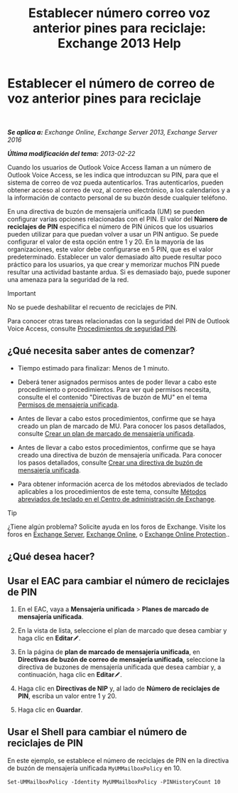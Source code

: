 ﻿---
title: 'Establecer número correo voz anterior pines para reciclaje: Exchange 2013 Help'
TOCTitle: Establecer el número de correo de voz anterior pines para reciclaje
ms:assetid: b094e68e-c493-4576-a6b1-4c780e635405
ms:mtpsurl: https://technet.microsoft.com/es-es/library/Bb124254(v=EXCHG.150)
ms:contentKeyID: 50556860
ms.date: 05/22/2018
mtps_version: v=EXCHG.150
ms.translationtype: MT
---

# Establecer el número de correo de voz anterior pines para reciclaje

 

_**Se aplica a:** Exchange Online, Exchange Server 2013, Exchange Server 2016_

_**Última modificación del tema:** 2013-02-22_

Cuando los usuarios de Outlook Voice Access llaman a un número de Outlook Voice Access, se les indica que introduzcan su PIN, para que el sistema de correo de voz pueda autenticarlos. Tras autenticarlos, pueden obtener acceso al correo de voz, al correo electrónico, a los calendarios y a la información de contacto personal de su buzón desde cualquier teléfono.

En una directiva de buzón de mensajería unificada (UM) se pueden configurar varias opciones relacionadas con el PIN. El valor del **Número de reciclajes de PIN** especifica el número de PIN únicos que los usuarios pueden utilizar para que puedan volver a usar un PIN antiguo. Se puede configurar el valor de esta opción entre 1 y 20. En la mayoría de las organizaciones, este valor debe configurarse en 5 PIN, que es el valor predeterminado. Establecer un valor demasiado alto puede resultar poco práctico para los usuarios, ya que crear y memorizar muchos PIN puede resultar una actividad bastante ardua. Si es demasiado bajo, puede suponer una amenaza para la seguridad de la red.


> [!IMPORTANT]
> No se puede deshabilitar el recuento de reciclajes de PIN.



Para conocer otras tareas relacionadas con la seguridad del PIN de Outlook Voice Access, consulte [Procedimientos de seguridad PIN](https://docs.microsoft.com/es-es/exchange/voice-mail-unified-messaging/set-outlook-voice-access-pin-security/pin-security-procedures).

## ¿Qué necesita saber antes de comenzar?

  - Tiempo estimado para finalizar: Menos de 1 minuto.

  - Deberá tener asignados permisos antes de poder llevar a cabo este procedimiento o procedimientos. Para ver qué permisos necesita, consulte el el contenido "Directivas de buzón de MU" en el tema [Permisos de mensajería unificada](unified-messaging-permissions-exchange-2013-help.md).

  - Antes de llevar a cabo estos procedimientos, confirme que se haya creado un plan de marcado de MU. Para conocer los pasos detallados, consulte [Crear un plan de marcado de mensajería unificada](https://docs.microsoft.com/es-es/exchange/voice-mail-unified-messaging/connect-voice-mail-system/create-um-dial-plan).

  - Antes de llevar a cabo estos procedimientos, confirme que se haya creado una directiva de buzón de mensajería unificada. Para conocer los pasos detallados, consulte [Crear una directiva de buzón de mensajería unificada](https://docs.microsoft.com/es-es/exchange/voice-mail-unified-messaging/set-up-voice-mail/create-um-mailbox-policy).

  - Para obtener información acerca de los métodos abreviados de teclado aplicables a los procedimientos de este tema, consulte [Métodos abreviados de teclado en el Centro de administración de Exchange](keyboard-shortcuts-in-the-exchange-admin-center-exchange-online-protection-help.md).


> [!TIP]
> ¿Tiene algún problema? Solicite ayuda en los foros de Exchange. Visite los foros en <A href="https://go.microsoft.com/fwlink/p/?linkid=60612">Exchange Server</A>, <A href="https://go.microsoft.com/fwlink/p/?linkid=267542">Exchange Online</A>, o <A href="https://go.microsoft.com/fwlink/p/?linkid=285351">Exchange Online Protection</A>..



## ¿Qué desea hacer?

## Usar el EAC para cambiar el número de reciclajes de PIN

1.  En el EAC, vaya a **Mensajería unificada** \> **Planes de marcado de mensajería unificada**.

2.  En la vista de lista, seleccione el plan de marcado que desea cambiar y haga clic en **Editar**![Icono Editar](images/Bb124582.6f53ccb2-1f13-4c02-bea0-30690e6ea71d(EXCHG.150).gif "Icono Editar").

3.  En la página de **plan de marcado de mensajería unificada**, en **Directivas de buzón de correo de mensajería unificada**, seleccione la directiva de buzones de mensajería unificada que desea cambiar y, a continuación, haga clic en **Editar**![Icono Editar](images/Bb124582.6f53ccb2-1f13-4c02-bea0-30690e6ea71d(EXCHG.150).gif "Icono Editar").

4.  Haga clic en **Directivas de NIP** y, al lado de **Número de reciclajes de PIN**, escriba un valor entre 1 y 20.

5.  Haga clic en **Guardar**.

## Usar el Shell para cambiar el número de reciclajes de PIN

En este ejemplo, se establece el número de reciclajes de PIN en la directiva de buzón de mensajería unificada `MyUMMailboxPolicy` en 10.

    Set-UMMailboxPolicy -Identity MyUMMailboxPolicy -PINHistoryCount 10

